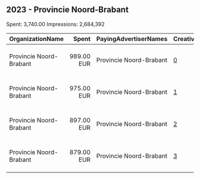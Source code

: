 ## 2023 - Provincie Noord-Brabant 
Spent: 3,740.00
Impressions: 2,684,392

|OrganizationName|Spent|PayingAdvertiserNames|CreativeUrls|Impressions|Genders|AgeBrackets|CountryCodes|BillingAddresses|CandidateBallotInformation|
|:---|---:|:---|:---|---:|:---|:---|:---|:---|:---|
|Provincie Noord-Brabant|989.00 EUR|Provincie Noord-Brabant|[0](https://www.snap.com/political-ads/asset/cbca43a339b8b5fcda8d422d47f15e34419e287ffaf7dd9569cce6b4a2292e6a?mediaType=mp4)|713,912||18-25|netherlands|"Brabantlaan 1,Den Bosch,5217 TV,NL"|Provincie Noord Brabant|
|Provincie Noord-Brabant|975.00 EUR|Provincie Noord-Brabant|[1](https://www.snap.com/political-ads/asset/b7211d4705725320b70bbaf51bdcef5a4ba48abe841fdaa5a94dae00e77a4c87?mediaType=mp4)|698,357||18-25|netherlands|"Brabantlaan 1,Den Bosch,5217 TV,NL"|Provincie Noord Brabant|
|Provincie Noord-Brabant|897.00 EUR|Provincie Noord-Brabant|[2](https://www.snap.com/political-ads/asset/afc837f626f922fb810c4a5afe165026224cecffcd39ebc8c2f87754f19cec0d?mediaType=mp4)|641,915||18-25|netherlands|"Brabantlaan 1,Den Bosch,5217 TV,NL"|Provincie Noord Brabant|
|Provincie Noord-Brabant|879.00 EUR|Provincie Noord-Brabant|[3](https://www.snap.com/political-ads/asset/f8e8dba11064924f625951ac9aa3262894bf4f93a61f64feec7063232f65d8d4?mediaType=mp4)|630,208||18-25|netherlands|"Brabantlaan 1,Den Bosch,5217 TV,NL"|Provincie Noord Brabant|
